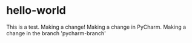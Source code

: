 # hello-world
This is a test.
Making a change!
Making a change in PyCharm.
Making a change in the branch 'pycharm-branch'